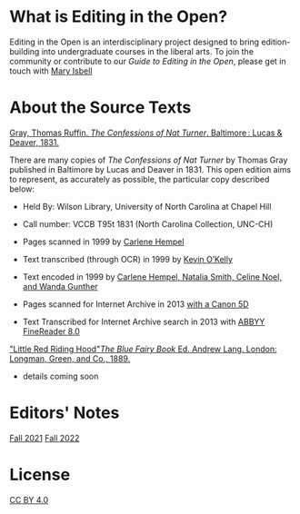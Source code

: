 # What is Editing in the Open? 
Editing in the Open is an interdisciplinary project designed to bring edition-building into undergraduate courses in the liberal arts. To join the community or contribute to our *Guide to Editing in the Open*, please get in touch with [Mary Isbell](https://www.newhaven.edu/faculty-staff-profiles/mary-isbell.php)

# About the Source Texts
[Gray, Thomas Ruffin. *The Confessions of Nat Turner*. Baltimore : Lucas & Deaver, 1831.](natturnerdocumentingsouthattempt2.md) 

There are many copies of _The Confessions of Nat Turner_ by Thomas Gray published in Baltimore by Lucas and Deaver in 1831. This open edition aims to represent, as accurately as possible, the particular copy described below:

* Held By: Wilson Library, University of North Carolina at Chapel Hill

* Call number: VCCB T95t 1831 (North Carolina Collection, UNC-CH)

* Pages scanned in 1999 by [Carlene Hempel](https://docsouth.unc.edu/neh/turner/turner.html)

* Text transcribed (through OCR) in 1999 by [Kevin O’Kelly](https://docsouth.unc.edu/neh/turner/turner.html)

* Text encoded in 1999 by [Carlene Hempel, Natalia Smith, Celine Noel, and Wanda Gunther](https://docsouth.unc.edu/neh/turner/turner.html) 

* Pages scanned for Internet Archive in 2013 [with a Canon 5D](https://archive.org/details/confessionsofnat00turn)

* Text Transcribed for Internet Archive search in 2013 with [ABBYY FineReader 8.0](https://archive.org/details/confessionsofnat00turn) 


["Little Red Riding Hood"*The Blue Fairy Book* Ed. Andrew Lang. London: Longman, Green, and Co., 1889.](LRRH.md) 
* details coming soon

# Editors' Notes
[Fall 2021](fall2021notes.md)
[Fall 2022](fall2022notes.md)


# License
[CC BY 4.0](https://creativecommons.org/licenses/by/4.0/)
